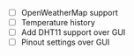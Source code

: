 - [ ] OpenWeatherMap support
- [ ] Temperature history
- [ ] Add DHT11 support over GUI
- [ ] Pinout settings over GUI
